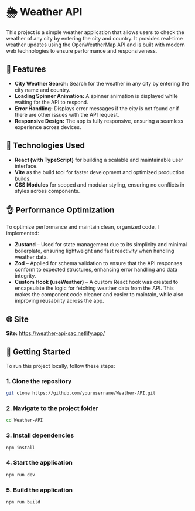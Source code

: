 # 🌦️ Weather API

This project is a simple weather application that allows users to check the weather of any city by entering the city and country. It provides real-time weather updates using the OpenWeatherMap API and is built with modern web technologies to ensure performance and responsiveness.

## :star2: Features
- **City Weather Search:** Search for the weather in any city by entering the city name and country.
- **Loading Spinner Animation:** A spinner animation is displayed while waiting for the API to respond.
- **Error Handling:** Displays error messages if the city is not found or if there are other issues with the API request.
- **Responsive Design:** The app is fully responsive, ensuring a seamless experience across devices.

## :pushpin: Technologies Used
- **React (with TypeScript)** for building a scalable and maintainable user interface.
- **Vite** as the build tool for faster development and optimized production builds.
- **CSS Modules** for scoped and modular styling, ensuring no conflicts in styles across components.

## :ok_hand: Performance Optimization

To optimize performance and maintain clean, organized code, I implemented:

- **Zustand** – Used for state management due to its simplicity and minimal boilerplate, ensuring lightweight and fast reactivity when handling weather data.
- **Zod** – Applied for schema validation to ensure that the API responses conform to expected structures, enhancing error handling and data integrity.
- **Custom Hook (useWeather)** – A custom React hook was created to encapsulate the logic for fetching weather data from the API. This makes the component code cleaner and easier to maintain, while also improving reusability across the app.

## :globe_with_meridians: Site
**Site:** https://weather-api-sac.netlify.app/

## 🚀 Getting Started

To run this project locally, follow these steps:

### 1. Clone the repository
```bash
git clone https://github.com/yourusername/Weather-API.git
```
### 2. Navigate to the project folder
```bash
cd Weather-API
```
### 3. Install dependencies
```bash
npm install
```
### 4. Start the application
```bash
npm run dev
```
### 5. Build the application
```bash
npm run build
```